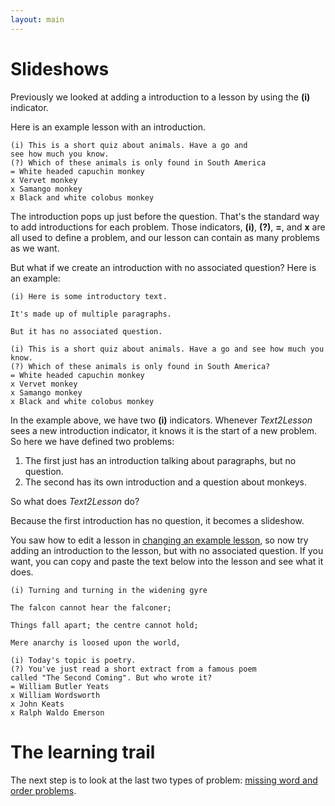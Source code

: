 ```yaml
---
layout: main
---
```


# Slideshows

Previously we looked at adding a introduction to a lesson by using the **(i)** indicator.

Here is an example lesson with an introduction.

```
(i) This is a short quiz about animals. Have a go and
see how much you know.
(?) Which of these animals is only found in South America
= White headed capuchin monkey
x Vervet monkey
x Samango monkey
x Black and white colobus monkey
```

The introduction pops up just before the question. That's the standard way
to add introductions for each problem. Those indicators, **(i)**, **(?)**, **=**, and **x** are
all used to define a problem, and our lesson can contain as many problems as we
want.

But what if we create an introduction with no associated question? Here is an example:

```
(i) Here is some introductory text.

It's made up of multiple paragraphs.

But it has no associated question.

(i) This is a short quiz about animals. Have a go and see how much you know.
(?) Which of these animals is only found in South America?
= White headed capuchin monkey
x Vervet monkey
x Samango monkey
x Black and white colobus monkey
```

In the example above, we have two **(i)** indicators. Whenever _Text2Lesson_ sees
a new introduction indicator, it knows it is the start of a new problem. So here
we have defined two problems:

1. The first just has an introduction talking about paragraphs, but no question.
1. The second has its own introduction and a question about monkeys.

So what does _Text2Lesson_ do?

Because the first introduction has no question, it becomes a slideshow.

You saw how to edit a lesson in [changing an example lesson](changing-an-example-lesson.md),
so now try adding an introduction to the lesson, but with no associated question.
If you want, you can copy and paste the text below into the lesson and see what it does.

```
(i) Turning and turning in the widening gyre

The falcon cannot hear the falconer;

Things fall apart; the centre cannot hold;

Mere anarchy is loosed upon the world,

(i) Today's topic is poetry.
(?) You've just read a short extract from a famous poem
called "The Second Coming". But who wrote it?
= William Butler Yeats
x William Wordsworth
x John Keats
x Ralph Waldo Emerson
```

# The learning trail

The next step is to look at the last two types of problem: [missing word and order problems](missing-word-and-order.md).
